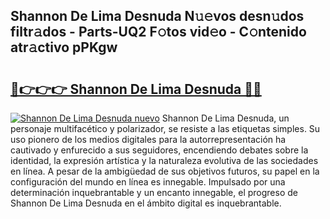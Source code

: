 ## Shannon De Lima Desnuda N𝚞𝚎vos desn𝚞dos filtr𝚊dos - Parts-UQ2 F𝚘tos vid𝚎o - C𝚘ntenido atr𝚊ctivo pPKgw

# <h2><a href="http://mbcep5.tromn.icu/?c=Shannon+De+Lima+Desnuda">🔗👉👉👉 Shannon De Lima Desnuda 🔗🔗</a></h2>

[![Shannon De Lima Desnuda nuevo](https://i.imgur.com/pEAQMta.gif)](http://mbcep5.tromn.icu/?c=Shannon+De+Lima+Desnuda)
Shannon De Lima Desnuda, un personaje multifacético y polarizador, se resiste a las etiquetas simples. Su uso pionero de los medios digitales para la autorrepresentación ha cautivado y enfurecido a sus seguidores, encendiendo debates sobre la identidad, la expresión artística y la naturaleza evolutiva de las sociedades en línea. A pesar de la ambigüedad de sus objetivos futuros, su papel en la configuración del mundo en línea es innegable. Impulsado por una determinación inquebrantable y un encanto innegable, el progreso de Shannon De Lima Desnuda en el ámbito digital es inquebrantable.
